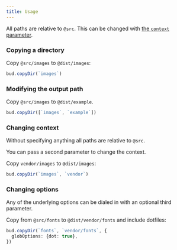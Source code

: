```yaml
---
title: Usage
---
```


All paths are relative to `@src`. This can be changed with [the `context` parameter](#changing-context).

### Copying a directory

Copy `@src/images` to `@dist/images`:

```ts title=bud.config.ts
bud.copyDir(`images`)
```

### Modifying the output path

Copy `@src/images` to `@dist/example`.

```ts title=bud.config.ts
bud.copyDir([`images`, `example`])
```

### Changing context

Without specifying anything all paths are relative to `@src`.

You can pass a second parameter to change the context.

Copy `vendor/images` to `@dist/images`:

```ts title=bud.config.ts
bud.copyDir(`images`, `vendor`)
```

### Changing options

Any of the underlying options can be dialed in with an optional third parameter.

Copy from `@src/fonts` to `@dist/vendor/fonts` and include dotfiles:

```ts title=bud.config.ts
bud.copyDir(`fonts`, `vendor/fonts`, {
  globOptions: {dot: true},
})
```
